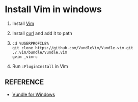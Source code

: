 # Install Vim in windows

1. Install [Vim](http://www.vim.org/download.php)

2. Install [curl](https://curl.haxx.se/download.html#Win64) and add it to path

3. ```shell
   cd %USERPROFILE%
   git clone https://github.com/VundleVim/Vundle.vim.git ./.vim/bundle/Vundle.vim
   gvim _vimrc
   ```

4. Run `:PluginInstall` in Vim

## REFERENCE

* [Vundle for Windows](https://github.com/VundleVim/Vundle.vim/wiki/Vundle-for-Windows)

